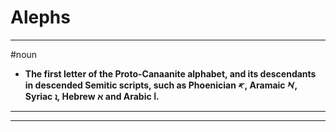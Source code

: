 # Alephs
---
#noun
- **The first letter of the Proto-Canaanite alphabet, and its descendants in descended Semitic scripts, such as Phoenician 𐤀, Aramaic 𐡀, Syriac ܐ, Hebrew א and Arabic ا.**
---
---
